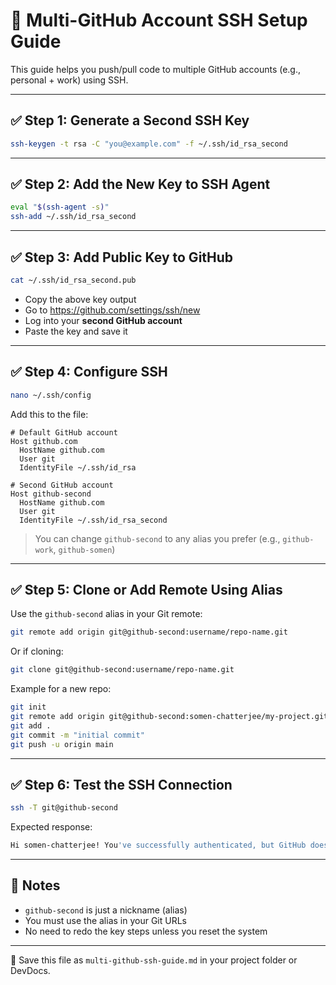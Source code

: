# 🚀 Multi-GitHub Account SSH Setup Guide

This guide helps you push/pull code to multiple GitHub accounts (e.g., personal + work) using SSH.

---

## ✅ Step 1: Generate a Second SSH Key

```bash
ssh-keygen -t rsa -C "you@example.com" -f ~/.ssh/id_rsa_second
```

---

## ✅ Step 2: Add the New Key to SSH Agent

```bash
eval "$(ssh-agent -s)"
ssh-add ~/.ssh/id_rsa_second
```

---

## ✅ Step 3: Add Public Key to GitHub

```bash
cat ~/.ssh/id_rsa_second.pub
```

- Copy the above key output
- Go to https://github.com/settings/ssh/new
- Log into your **second GitHub account**
- Paste the key and save it

---

## ✅ Step 4: Configure SSH

```bash
nano ~/.ssh/config
```

Add this to the file:

```ssh
# Default GitHub account
Host github.com
  HostName github.com
  User git
  IdentityFile ~/.ssh/id_rsa

# Second GitHub account
Host github-second
  HostName github.com
  User git
  IdentityFile ~/.ssh/id_rsa_second
```

> You can change `github-second` to any alias you prefer (e.g., `github-work`, `github-somen`)

---

## ✅ Step 5: Clone or Add Remote Using Alias

Use the `github-second` alias in your Git remote:

```bash
git remote add origin git@github-second:username/repo-name.git
```

Or if cloning:

```bash
git clone git@github-second:username/repo-name.git
```

Example for a new repo:

```bash
git init
git remote add origin git@github-second:somen-chatterjee/my-project.git
git add .
git commit -m "initial commit"
git push -u origin main
```

---

## ✅ Step 6: Test the SSH Connection

```bash
ssh -T git@github-second
```

Expected response:

```bash
Hi somen-chatterjee! You've successfully authenticated, but GitHub does not provide shell access.
```

---

## 🧠 Notes

- `github-second` is just a nickname (alias)
- You must use the alias in your Git URLs
- No need to redo the key steps unless you reset the system

---

📁 Save this file as `multi-github-ssh-guide.md` in your project folder or DevDocs.
